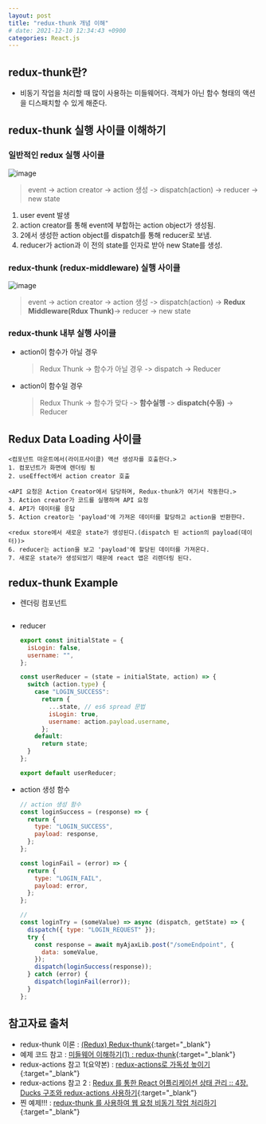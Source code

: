 ```yaml
---
layout: post
title: "redux-thunk 개념 이해"
# date: 2021-12-10 12:34:43 +0900
categories: React.js
---
```


## redux-thunk란?

- 비동기 작업을 처리할 때 많이 사용하는 미들웨어다. 객체가 아닌 함수 형태의 액션을 디스패치할 수 있게 해준다.

## redux-thunk 실행 사이클 이해하기

### 일반적인 redux 실행 사이클

![image](https://user-images.githubusercontent.com/28949166/157150268-48e81755-8a57-42cc-bf45-b31032523ddc.png)

> event -> action creator -> action 생성 -> dispatch(action) -> reducer -> new state

1. user event 발생
2. action creator를 통해 event에 부합하는 action object가 생성됨.
3. 2에서 생성한 action object를 dispatch를 통해 reducer로 보냄.
4. reducer가 action과 이 전의 state를 인자로 받아 new State를 생성.

### redux-thunk (redux-middleware) 실행 사이클

![image](https://user-images.githubusercontent.com/28949166/157150990-2f065da7-26e1-4513-ae6f-9ce7a3421fb7.png)

> event -> action creator -> action 생성 -> dispatch(action) -> <b>Redux Middleware(Rdux Thunk)</b>-> reducer -> new state

### redux-thunk 내부 실행 사이클

- action이 함수가 아닐 경우
  > Redux Thunk -> 함수가 아닐 경우 -> dispatch -> Reducer
- action이 함수일 경우
  > Redux Thunk -> 함수가 맞다 -> <b>함수실행</b> -> <b>dispatch(수동)</b> -> Reducer

## Redux Data Loading 사이클

>

    <컴포넌트 마운트에서(라이프사이클) 액션 생성자를 호출한다.>
    1. 컴포넌트가 화면에 렌더링 됨
    2. useEffect에서 action creator 호출

    <API 요청은 Action Creator에서 담당하며, Redux-thunk가 여기서 작동한다.>
    3. Action creator가 코드를 실행하며 API 요청
    4. API가 데이터를 응답
    5. Action creator는 'payload'에 가져온 데이터를 할당하고 action을 반환한다.

    <redux store에서 새로운 state가 생성된다.(dispatch 된 action의 payload(데이터))>
    6. reducer는 action을 보고 'payload'에 할당된 데이터를 가져온다.
    7. 새로운 state가 생성되었기 때문에 react 앱은 리렌더링 된다.

## redux-thunk Example

- 렌더링 컴포넌트

  ```javascript

  ```

- reducer

  ```javascript
  export const initialState = {
    isLogin: false,
    username: "",
  };

  const userReducer = (state = initialState, action) => {
    switch (action.type) {
      case "LOGIN_SUCCESS":
        return {
          ...state, // es6 spread 문법
          isLogin: true,
          username: action.payload.username,
        };
      default:
        return state;
    }
  };

  export default userReducer;
  ```

- action 생성 함수

  ```javascript
  // action 생성 함수
  const loginSuccess = (response) => {
    return {
      type: "LOGIN_SUCCESS",
      payload: response,
    };
  };

  const loginFail = (error) => {
    return {
      type: "LOGIN_FAIL",
      payload: error,
    };
  };

  //
  const loginTry = (someValue) => async (dispatch, getState) => {
    dispatch({ type: "LOGIN_REQUEST" });
    try {
      const response = await myAjaxLib.post("/someEndpoint", {
        data: someValue,
      });
      dispatch(loginSuccess(response));
    } catch (error) {
      dispatch(loginFail(error));
    }
  };
  ```

<!--

- index.js에서 action으로 API 호출

  ```javascript
  // async await 사용 예제
  export const fetchData = () => async (dispatch) => {
    const response = await APIadress.get("/data");

    // 요청이 완료되면 여기서 직접 dispatch 한다.
    dispatch({ type: "FETCH_DATA", payload: response });
  };
  ```

  ```javascript
  // api를 따로 선언해서 then, catch 사용 예제
  const getComments = () => (dispatch, getState) => {
    // 이 안에서는 액션을 dispatch 할 수도 있고
    // getState를 사용하여 현재 상태도 조회 할 수 있습니다.
    const id = getState().post.activeId;

    // 요청이 시작했음을 알리는 액션
    dispatch({ type: "GET_COMMENTS" });

    // 댓글을 조회하는 프로미스를 반환하는 getComments 가 있다고 가정해봅시다.
    api
      .getComments(id) // 요청을 하고
      .then((comments) =>
        dispatch({ type: "GET_COMMENTS_SUCCESS", id, comments })
      ) // 성공시 success dispatch
      .catch((e) => dispatch({ type: "GET_COMMENTS_ERROR", error: e })); // 실패시 fail dispatch
  };
  ```

- reducer 설정(reducers/index.js)

  ```javascript
  1
  //redux에서 combineReducers 를 가져옴
  import { combineReducers } from 'redux'

  2
  // switch 구문을 사용한 reducer -> redux-actions로 간편화 가능
  // 최초의 state는 빈 배열이다.([])
  const datasReducer (state=[], action) => {
    switch(action.type){
        // action의 type의 값이 'FETCH_DATA' 인가?
        case 'FETCH_DATA':
        // 참(true)이면 그 액션의 payload를 반환한다.
        return action.payload;
        // 해당되는 액션 type이 없으면
        default:
        // 기존의 state를 반환한다.
        return state;
    }
  }

  3
  // createStore를 위한 reducer로 넘어간다.
  export default combineReducers({
    datas: datasReducer,
  })

  ```
-->

## 참고자료 출처

- redux-thunk 이론 : [(Redux) Redux-thunk](https://velog.io/@mokyoungg/Redux-Redux-thunk){:target="\_blank"}
- 예제 코드 참고 : [미들웨어 이해하기(1) : redux-thunk](https://lovecode.tistory.com/144){:target="\_blank"}
- redux-actions 참고 1(요약본) : [redux-actions로 가독성 높이기](https://juhi.tistory.com/24){:target="\_blank"}
- redux-actions 참고 2 : [Redux 를 통한 React 어플리케이션 상태 관리 :: 4장. Ducks 구조와 redux-actions 사용하기](https://velopert.com/3358){:target="\_blank"}
- 찐 예제!!! : [redux-thunk 를 사용하여 웹 요청 비동기 작업 처리하기](https://jammanboo.tistory.com/36){:target="\_blank"}
